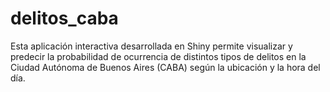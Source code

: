 # delitos_caba
Esta aplicación interactiva desarrollada en Shiny permite visualizar y predecir la probabilidad de ocurrencia de distintos tipos de delitos en la Ciudad Autónoma de Buenos Aires (CABA) según la ubicación y la hora del día.
